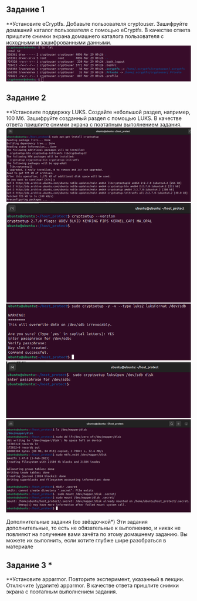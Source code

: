 ## Задание 1
**Установите eCryptfs.
Добавьте пользователя cryptouser.
Зашифруйте домашний каталог пользователя с помощью eCryptfs.
В качестве ответа пришлите снимки экрана домашнего каталога пользователя с исходными и зашифрованными данными.
![screen1](https://github.com/alibok86/host_protect/blob/main/path/1.png)

## Задание 2
**Установите поддержку LUKS.
Создайте небольшой раздел, например, 100 Мб.
Зашифруйте созданный раздел с помощью LUKS.
В качестве ответа пришлите снимки экрана с поэтапным выполнением задания.
![screen2](https://github.com/alibok86/host_protect/blob/main/path/2.png)
![screen3](https://github.com/alibok86/host_protect/blob/main/path/3.png)
![screen4](https://github.com/alibok86/host_protect/blob/main/path/4.png)
![screen5](https://github.com/alibok86/host_protect/blob/main/path/5.png)
![screen6](https://github.com/alibok86/host_protect/blob/main/path/6.png)




Дополнительные задания (со звёздочкой*)
Эти задания дополнительные, то есть не обязательные к выполнению, и никак не повлияют на получение вами зачёта по этому домашнему заданию. Вы можете их выполнить, если хотите глубже шире разобраться в материале

## Задание 3 *
**Установите apparmor.
Повторите эксперимент, указанный в лекции.
Отключите (удалите) apparmor.
В качестве ответа пришлите снимки экрана с поэтапным выполнением задания.
